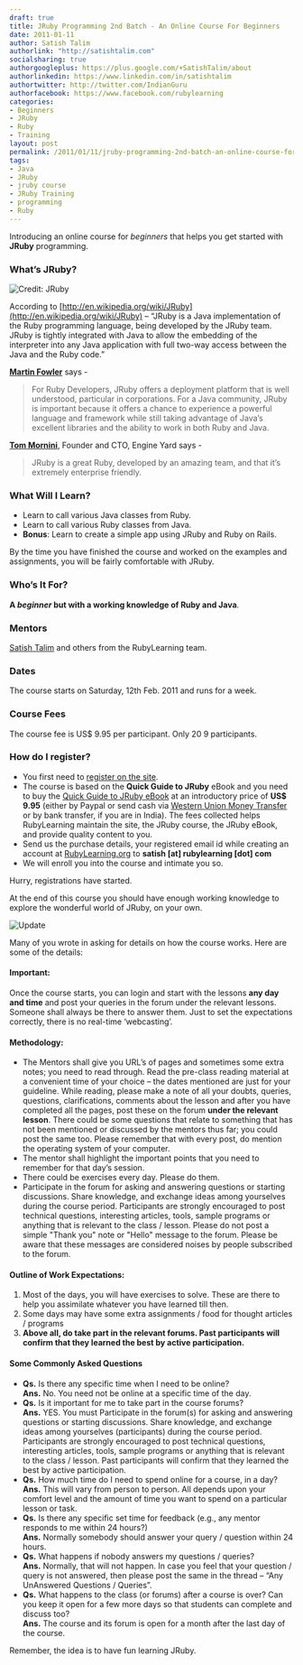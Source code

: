 ```yaml
---
draft: true
title: JRuby Programming 2nd Batch - An Online Course For Beginners
date: 2011-01-11
author: Satish Talim
authorlink: "http://satishtalim.com"
socialsharing: true
authorgoogleplus: https://plus.google.com/+SatishTalim/about
authorlinkedin: https://www.linkedin.com/in/satishtalim
authortwitter: http://twitter.com/IndianGuru
authorfacebook: https://www.facebook.com/rubylearning
categories:
- Beginners
- JRuby
- Ruby
- Training
layout: post
permalink: /2011/01/11/jruby-programming-2nd-batch-an-online-course-for-beginners/
tags:
- Java
- JRuby
- jruby course
- JRuby Training
- programming
- Ruby
---
```

Introducing an online course for *beginners* that helps you get started
with **JRuby** programming.

### What’s JRuby?

![Credit:
JRuby](http://rubylearning.com/images/jruby.png "License: http://jruby.org/")

According to
[http://en.wikipedia.org/wiki/JRuby](http://en.wikipedia.org/wiki/JRuby)
– “JRuby is a Java implementation of the Ruby programming language,
being developed by the JRuby team. JRuby is tightly integrated with Java
to allow the embedding of the interpreter into any Java application with
full two-way access between the Java and the Ruby code.”

**[Martin Fowler](http://apress.com/book/view/1590598814)** says -

> For Ruby Developers, JRuby offers a deployment platform that is well
> understood, particular in corporations. For a Java community, JRuby is
> important because it offers a chance to experience a powerful language
> and framework while still taking advantage of Java’s excellent
> libraries and the ability to work in both Ruby and Java.

**[Tom
Mornini](http://twitter.com/#!/tmornini/status/23704126181347328)**,
Founder and CTO, Engine Yard says -

> JRuby is a great Ruby, developed by an amazing team, and that it’s
> extremely enterprise friendly.

### What Will I Learn?

-   Learn to call various Java classes from Ruby.
-   Learn to call various Ruby classes from Java.
-   **Bonus**: Learn to create a simple app using JRuby and Ruby on
    Rails.

By the time you have finished the course and worked on the examples and
assignments, you will be fairly comfortable with JRuby.

### Who’s It For?

**A *beginner* but with a working knowledge of Ruby and Java**.

### Mentors

[Satish Talim](http://satishtalim.com/) and others from the RubyLearning
team.

### Dates

The course starts on Saturday, 12th Feb. 2011 and runs for a week.

### Course Fees

The course fee is US\$ 9.95 per participant. Only 20 9 participants.

### How do I register?

-   You first need to [register on the site](http://rubylearning.org/).
-   The course is based on the **Quick Guide to JRuby** eBook and you
    need to buy the [Quick Guide to JRuby
    eBook](http://jruby.rubylearning.org/) at an introductory price of
    **US\$ 9.95** (either by Paypal or send cash via [Western Union
    Money Transfer](http://www.westernunion.com/info/selectCountry.asp)
    or by bank transfer, if you are in India). The fees collected helps
    RubyLearning maintain the site, the JRuby course, the JRuby eBook,
    and provide quality content to you.
-   Send us the purchase details, your registered email id while
    creating an account at [RubyLearning.org](http://rubylearning.org/)
    to **satish [at] rubylearning [dot] com**
-   We will enroll you into the course and intimate you so.

Hurry, registrations have started.

At the end of this course you should have enough working knowledge to
explore the wonderful world of JRuby, on your own.

![Update](http://rubylearning.com/images/update.jpg "Update")

Many of you wrote in asking for details on how the course works. Here
are some of the details:

#### Important:

Once the course starts, you can login and start with the lessons **any
day and time** and post your queries in the forum under the relevant
lessons. Someone shall always be there to answer them. Just to set the
expectations correctly, there is no real-time ‘webcasting’.

#### Methodology:

-   The Mentors shall give you URL’s of pages and sometimes some extra
    notes; you need to read through. Read the pre-class reading material
    at a convenient time of your choice – the dates mentioned are just
    for your guideline. While reading, please make a note of all your
    doubts, queries, questions, clarifications, comments about the
    lesson and after you have completed all the pages, post these on the
    forum **under the relevant lesson**. There could be some questions
    that relate to something that has not been mentioned or discussed by
    the mentors thus far; you could post the same too. Please remember
    that with every post, do mention the operating system of your
    computer.
-   The mentor shall highlight the important points that you need to
    remember for that day’s session.
-   There could be exercises every day. Please do them.
-   Participate in the forum for asking and answering questions or
    starting discussions. Share knowledge, and exchange ideas among
    yourselves during the course period. Participants are strongly
    encouraged to post technical questions, interesting articles, tools,
    sample programs or anything that is relevant to the class / lesson.
    Please do not post a simple "Thank you" note or "Hello" message to
    the forum. Please be aware that these messages are considered noises
    by people subscribed to the forum.

#### Outline of Work Expectations:

1.  Most of the days, you will have exercises to solve. These are there
    to help you assimilate whatever you have learned till then.
2.  Some days may have some extra assignments / food for thought
    articles / programs
3.  **Above all, do take part in the relevant forums. Past participants
    will confirm that they learned the best by active participation.**

#### Some Commonly Asked Questions

-   **Qs.** Is there any specific time when I need to be online?\
    **Ans.** No. You need not be online at a specific time of the day.
-   **Qs.** Is it important for me to take part in the course forums?\
    **Ans.** YES. You must Participate in the forum(s) for asking and
    answering questions or starting discussions. Share knowledge, and
    exchange ideas among yourselves (participants) during the course
    period. Participants are strongly encouraged to post technical
    questions, interesting articles, tools, sample programs or anything
    that is relevant to the class / lesson. Past participants will
    confirm that they learned the best by active participation.
-   **Qs.** How much time do I need to spend online for a course, in a
    day?\
    **Ans.** This will vary from person to person. All depends upon your
    comfort level and the amount of time you want to spend on a
    particular lesson or task.
-   **Qs.** Is there any specific set time for feedback (e.g., any
    mentor responds to me within 24 hours?)\
    **Ans.** Normally somebody should answer your query / question
    within 24 hours.
-   **Qs.** What happens if nobody answers my questions / queries?\
    **Ans.** Normally, that will not happen. In case you feel that your
    question / query is not answered, then please post the same in the
    thread – “Any UnAnswered Questions / Queries”.
-   **Qs.** What happens to the class (or forums) after a course is
    over? Can you keep it open for a few more days so that students can
    complete and discuss too?\
    **Ans.** The course and its forum is open for a month after the last
    day of the course.

Remember, the idea is to have fun learning JRuby.
